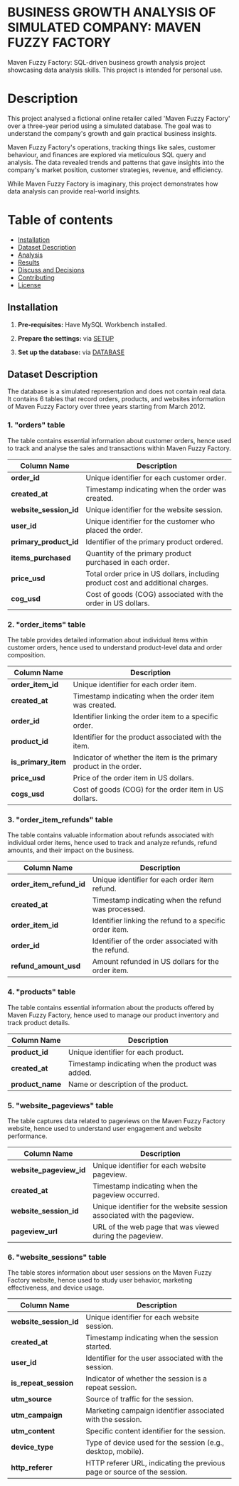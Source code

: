 # BUSINESS GROWTH ANALYSIS OF SIMULATED COMPANY: MAVEN FUZZY FACTORY
Maven Fuzzy Factory: SQL-driven business growth analysis project showcasing data analysis skills. This project is intended for personal use.

# Description
This project analysed a fictional online retailer called 'Maven Fuzzy Factory' over a three-year period using a simulated database. The goal was to understand the company's growth and gain practical business insights.

Maven Fuzzy Factory's operations, tracking things like sales, customer behaviour, and finances are explored via meticulous SQL query and analysis. The data revealed trends and patterns that gave insights into the company's market position, customer strategies, revenue, and efficiency.

While Maven Fuzzy Factory is imaginary, this project demonstrates how data analysis can provide real-world insights.


# Table of contents

- [Installation](#installation)
- [Dataset Description](#dataset-description)
- [Analysis](#analysis)
- [Results](#results)
- [Discuss and Decisions](#discuss-and-decisions)
- [Contributing](#contributing)
- [License](#license)

## Installation
1. **Pre-requisites:** Have MySQL Workbench installed.

2. **Prepare the settings:** via [SETUP](https://github.com/vankhanh126/Maven-Fuzzy-Factory/blob/main/SETUP.sql)

3. **Set up the database:** via [DATABASE](https://github.com/vankhanh126/Maven-Fuzzy-Factory/releases/tag/database)


## Dataset Description

The database is a simulated representation and does not contain real data. It contains 6 tables that record orders, products, and websites information of Maven Fuzzy Factory over three years starting from March 2012.



### 1. "orders" table
The table contains essential information about customer orders, hence used to track and analyse the sales and transactions within Maven Fuzzy Factory.

| Column Name          | Description                                           |
|----------------------|-------------------------------------------------------|
| **order_id**         | Unique identifier for each customer order.            |
| **created_at**       | Timestamp indicating when the order was created.     |
| **website_session_id** | Unique identifier for the website session.          |
| **user_id**          | Unique identifier for the customer who placed the order. |
| **primary_product_id** | Identifier of the primary product ordered.         |
| **items_purchased**  | Quantity of the primary product purchased in each order. |
| **price_usd**        | Total order price in US dollars, including product cost and additional charges. |
| **cog_usd**          | Cost of goods (COG) associated with the order in US dollars. |




### 2. "order_items" table
The table provides detailed information about individual items within customer orders, hence used to understand product-level data and order composition.

| Column Name          | Description                                           |
|----------------------|-------------------------------------------------------|
| **order_item_id**    | Unique identifier for each order item.                |
| **created_at**       | Timestamp indicating when the order item was created. |
| **order_id**         | Identifier linking the order item to a specific order. |
| **product_id**       | Identifier for the product associated with the item.  |
| **is_primary_item**  | Indicator of whether the item is the primary product in the order. |
| **price_usd**        | Price of the order item in US dollars.               |
| **cogs_usd**         | Cost of goods (COG) for the order item in US dollars. |




### 3. "order_item_refunds" table
The table contains valuable information about refunds associated with individual order items, hence used to track and analyze refunds, refund amounts, and their impact on the business.

| Column Name              | Description                                           |
|--------------------------|-------------------------------------------------------|
| **order_item_refund_id** | Unique identifier for each order item refund.          |
| **created_at**           | Timestamp indicating when the refund was processed.   |
| **order_item_id**        | Identifier linking the refund to a specific order item. |
| **order_id**             | Identifier of the order associated with the refund.    |
| **refund_amount_usd**    | Amount refunded in US dollars for the order item.     |




### 4. "products" table
The table contains essential information about the products offered by Maven Fuzzy Factory, hence used to manage our product inventory and track product details.

| Column Name   | Description                                       |
|---------------|---------------------------------------------------|
| **product_id** | Unique identifier for each product.              |
| **created_at** | Timestamp indicating when the product was added. |
| **product_name** | Name or description of the product.           |



### 5. "website_pageviews" table
The table captures data related to pageviews on the Maven Fuzzy Factory website, hence used to understand user engagement and website performance.

| Column Name           | Description                                           |
|-----------------------|-------------------------------------------------------|
| **website_pageview_id** | Unique identifier for each website pageview.          |
| **created_at**        | Timestamp indicating when the pageview occurred.     |
| **website_session_id** | Unique identifier for the website session associated with the pageview. |
| **pageview_url**      | URL of the web page that was viewed during the pageview. |




### 6. "website_sessions" table
The table stores information about user sessions on the Maven Fuzzy Factory website, hence used to study user behavior, marketing effectiveness, and device usage.

| Column Name           | Description                                           |
|-----------------------|-------------------------------------------------------|
| **website_session_id** | Unique identifier for each website session.          |
| **created_at**        | Timestamp indicating when the session started.      |
| **user_id**           | Identifier for the user associated with the session. |
| **is_repeat_session** | Indicator of whether the session is a repeat session. |
| **utm_source**        | Source of traffic for the session. |
| **utm_campaign**      | Marketing campaign identifier associated with the session. |
| **utm_content**       | Specific content identifier for the session. |
| **device_type**       | Type of device used for the session (e.g., desktop, mobile). |
| **http_referer**      | HTTP referer URL, indicating the previous page or source of the session. |








